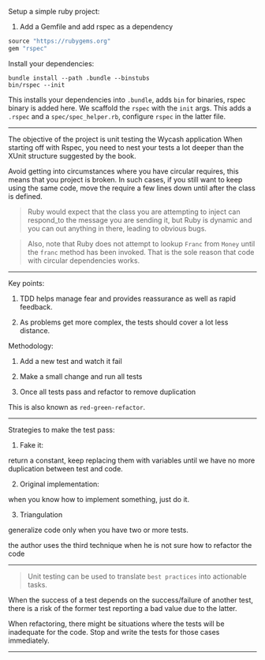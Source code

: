 Setup a simple ruby project:

1. Add a Gemfile and add rspec as a dependency

```ruby
source "https://rubygems.org"
gem "rspec"
```

Install your dependencies:

```
bundle install --path .bundle --binstubs
bin/rspec --init
```

This installs your dependencies into `.bundle`, adds `bin` for binaries, rspec binary is added here. We scaffold the `rspec` with the `init` args.
This adds a `.rspec` and a `spec/spec_helper.rb`, configure `rspec` in the latter file.

---

The objective of the project is unit testing the Wycash application  When starting off with Rspec, you need to nest your tests a lot deeper than the XUnit structure 
suggested by the book.


Avoid getting into circumstances where you have circular requires, this means that you project is broken. In such cases, if you still want to keep using the same code, move the require a few lines down until after the class is defined.

> Ruby would expect that the class you are attempting to inject can respond_to the message you are sending it, but Ruby is dynamic and you can out anything in there, leading to obvious bugs.

> Also, note that Ruby does not attempt to lookup `Franc` from `Money` until the `franc` method has been invoked. That is the sole reason that code with circular dependencies works.

---

Key points:

1. TDD helps manage fear and provides reassurance as well as rapid feedback.

2. As problems get more complex, the tests should cover a lot less distance.

Methodology:

1. Add a new test and watch it fail

2. Make a small change and run all tests

3. Once all tests pass and refactor to remove duplication

This is also known as `red-green-refactor`.

---

Strategies to make the test pass:

1. Fake it:

return a constant, keep replacing them with variables until we have no more duplication between test and code.

2. Original implementation:

when you know how to implement something, just do it.

3. Triangulation

generalize code only when you have two or more tests.

the author uses the third technique when he is not sure how to refactor the code

---

> Unit testing can be used to translate `best practices` into actionable tasks.

When the success of a test depends on the success/failure of another test, there is a risk of the former test reporting a bad value due to the latter.

When refactoring, there might be situations where the tests will be inadequate for the code. Stop and write the tests for those cases immediately.

---
